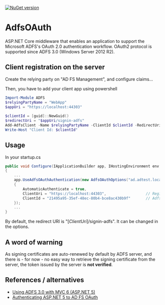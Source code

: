 [![NuGet version](https://badge.fury.io/nu/Codinlab.AspNetCore.Authentication.AdfsOAuth.svg)](https://badge.fury.io/nu/Codinlab.AspNetCore.Authentication.AdfsOAuth)
# AdfsOAuth
ASP.NET Core middleware that enables an application to support the Microsoft ADFS's OAuth 2.0 authentication workflow.
OAuth2 protocol is supported since ADFS 3.0 (Windows Server 2012 R2).

## Client registration on the server
Create the relying party on "AD FS Management", and configure claims...

Then, you have to add your client app using powershell
```PowerShell
Import-Module ADFS
$relyingPartyName = "WebApp"
$appUri = "https://localhost:44303"
 
$clientId = [guid]::NewGuid()
$redirectUri = "$appUri/signin-adfs"
Add-AdfsClient -Name $relyingPartyName -ClientId $clientId -RedirectUri $redirectUri
Write-Host "Client Id: $clientId"
```

## Usage
In your startup.cs
```C#
public void Configure(IApplicationBuilder app, IHostingEnvironment env, ILoggerFactory loggerFactory)
{
    ...
    app.UseAdfsOAuthAuthentication(new AdfsOAuthOptions("ad.adtest.local")  // Your ADFS server hostname
    {
        AutomaticAuthenticate = true,
        ClientUri = "https://localhost:44303",                  // Registered on your ADFS server as Relying party trust
        ClientId = "21495a95-35ef-48ec-80b4-bce8ac430b9f"       // AdfsClient's ClientId registered on your ADFS server
    });
    ...
}

```

By default, the redirect URI is "[*ClientUri*]/signin-adfs". It can be changed in the options.

## A word of warning
As signing certificates are auto-renewed by default by ADFS server, and there is  - for now - no easy way to retrieve the signing certificate from the server, the token issued by the server is **not verified**.

## References / alternatives
* [Using ADFS 3.0 with MVC 6 (ASP.NET 5)](http://www.carbon60.com/blog/using-adfs-3-0-with-mvc-6-asp-net-5)
* [Authenticating ASP.NET 5 to AD FS OAuth](https://vcsjones.com/2015/05/04/authenticating-asp-net-5-to-ad-fs-oauth/)
